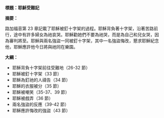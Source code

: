 **標題：耶穌受難記**

**摘要：**

路加福音第 23 章記載了耶穌被釘十字架的過程。耶穌背負著十字架，沿著苦路前行，途中有許多婦女為祂哀哭。耶穌勸她們不要為祂哭，而是為自己和兒女哭，因為審判將至。耶穌與兩名強盜一同被釘十字架，其中一名強盜悔改，懇求耶穌紀念他，耶穌應許他今日將與祂同在樂園。

**大綱：**

* 耶穌背負十字架前往受難地（26-32 節）
* 耶穌被釘十字架（33 節）
* 耶穌為釘祂的人禱告（34 節）
* 耶穌的衣服被分（35 節）
* 耶穌被嘲笑（35-37、39 節）
* 耶穌被戲弄（36 節）
* 兩名強盜的反應（39-42 節）
* 耶穌應許悔改的強盜（43 節）